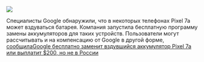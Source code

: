 <!--2025-04-27 14:37:25-->
<div class="yb">
  <div class="rss habr"><img src="https://habrastorage.org/getpro/habr/upload_files/5b6/fd2/37e/5b6fd237ecd5572519d3cc00ea398979.png" /><p>Специалисты Google обнаружили, что в некоторых телефонах Pixel 7a может вздуваться батарея. Компания запустила бесплатную программу замены аккумуляторов для таких устройств. Пользователи могут рассчитывать и на компенсацию от Google в другой форме, <a href="https://support.google.com/pixelphone/answer/16043453?hl=ru" rel="noopener noreferrer nofollow">сообщила</a... <p class="titl"><a href="https://habr.com/ru/news/904874/?utm_source=habrahabr&utm_medium=rss&utm_campaign=904874">Google бесплатно заменит вздувшийся аккумулятор Pixel 7a или выплатит $200, но не в России</a></p></div>
</div>
